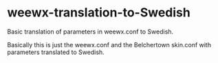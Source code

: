 # weewx-translation-to-Swedish
Basic translation of parameters in weewx.conf to Swedish. 

Basically this is just the weewx.conf and the Belchertown skin.conf with parameters translated to Swedish.
